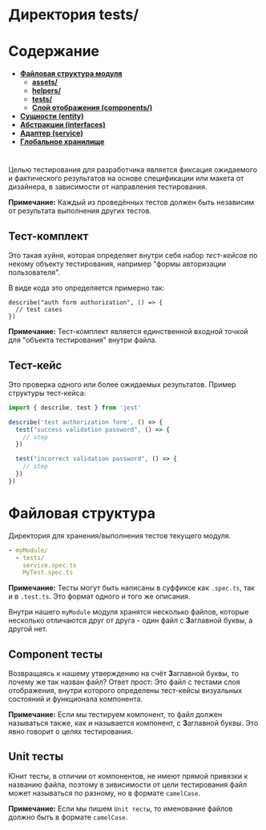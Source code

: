 # **Директория tests/**

# **Содержание**

- [**Файловая структура модуля**](structure.md)
  - [**assets/**](assets.md)
  - [**helpers/**](helpers.md)
  - [**tests/**](tests.md)
  - [**Слой отображения (components/)**](component.md)
- [**Сущности (entity)**](entity.md)
- [**Абстракции (interfaces)**](interfaces.md)
- [**Адаптер (service)**](service.md)
- [**Глобальное хранилище**](store.md)

#

Целью тестирования для разработчика является фиксация ожидаемого и фактического результатов на основе спецификации или макета от дизайнера, в зависимости от направления тестирования.

>
  **Примечание:**
  Каждый из проведённых тестов должен быть независим от результата выполнения других тестов.
>

## **Тест-комплект**

Это такая хуйня, которая определяет внутри себя набор *тест-кейсов* по некому объекту тестирования, например "формы авторизации пользователя".

В виде кода это определяется примерно так:

```javacript
describe("auth form authorization", () => {
  // test cases
})
```
>
  **Примечание:**
  Тест-комплект является единственной входной точкой для "объекта тестирования" внутри файла. 
>

## **Тест-кейс**

Это проверка одного или более ожидаемых результатов. Пример структуры тест-кейса:

```typescript
import { describe, test } from 'jest'

describe('test authorization form', () => {
  test("success validation password", () => {
    // step
  })

  test("incorrect validation password", () => {
    // step
  })
})
```

# **Файловая структура**

Директория для хранения/выполнения тестов текущего модуля.

```yml
- myModule/
  - tests/
    service.spec.ts
    MyTest.spec.ts
```

>
  **Примечание:** Тесты могут быть написаны в суффиксе как `.spec.ts`, так и в `.test.ts`. Это формат одного и того же описания.
>

Внутри нашего `myModule` модуля хранятся несколько файлов, которые несколько отличаются друг от друга - один файл с **З**аглавной буквы, а другой нет.

## **Component тесты**

Возвращаясь к нашему утверждению на счёт **З**аглавной буквы, то почему же так назван файл? Ответ прост: Это файл с тестами слоя отображения, внутри которого определены тест-кейсы визуальных состояний и функционала компонента.

>
 **Примечание:** Если мы тестируем компонент, то файл должен называться также, как и называется компонент, с **З**аглавной буквы. Это явно говорит о целях тестирования.
>

## **Unit тесты**

Юнит тесты, в отличии от компонентов, не имеют прямой привязки к названию файла, поэтому в зивисимости от цели тестирования файл может называться по разному, но в формате `camelCase`.

>
 **Примечание:** Если мы пишем `Unit тесты`, то именование файлов должно быть в формате `camelCase`.
>